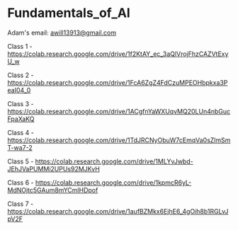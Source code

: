 # Fundamentals_of_AI
Adam's email: awill13913@gmail.com


Class 1 - https://colab.research.google.com/drive/1f2KtAY_ec_3aQlVrojFhzCAZVtExyU_w

Class 2 - https://colab.research.google.com/drive/1FcA6ZgZ4FdCzuMPEOHbpkxa3PeaI04_0

Class 3 - https://colab.research.google.com/drive/1ACgfnYaWXUqvMQ20LUn4nbGucFpaXaKQ

Class 4 - https://colab.research.google.com/drive/1TdJRCNyObuW7cEmqVa0sZlmSmT-wa7-2

Class 5 - https://colab.research.google.com/drive/1MLYvJwbd-JEhJVaPUMMi2UPUs92MJKvH

Class 6 - https://colab.research.google.com/drive/1kpmcR6yL-MdNOjtc5GAum8mYCmlHDpof

Class 7 - https://colab.research.google.com/drive/1aufBZMkx6EjhE6_4gOih8b1RGLvJpV2F
